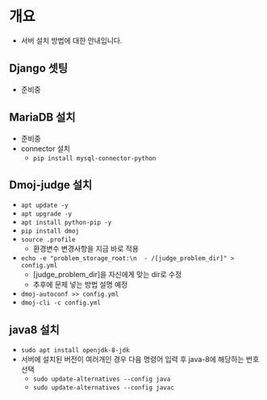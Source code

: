 # 개요
- 서버 설치 방법에 대한 안내입니다.

## Django 셋팅
- 준비중

## MariaDB 설치
- 준비중
- connector 설치
  - `pip install mysql-connector-python`

## Dmoj-judge 설치
- `apt update -y`
- `apt upgrade -y`
- `apt install python-pip -y`
- `pip install dmoj`
- `source .profile`
  - 환경변수 변경사항을 지금 바로 적용
- `echo -e "problem_storage_root:\n  - /[judge_problem_dir]" > config.yml`
  - [judge_problem_dir]을 자신에게 맞는 dir로 수정
  - 추후에 문제 넣는 방법 설명 예정
- `dmoj-autoconf >> config.yml`
- `dmoj-cli -c config.yml`

## java8 설치
- `sudo apt install openjdk-8-jdk`
- 서버에 설치된 버전이 여러개인 경우 다음 명령어 입력 후 java-8에 해당하는 번호 선택
  - `sudo update-alternatives --config java`
  - `sudo update-alternatives --config javac`
